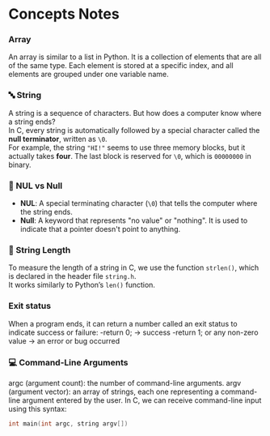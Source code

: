 # Concepts Notes

### Array
An array is similar to a list in Python. It is a collection of elements that are all of the same type. Each element is stored at a specific index, and all elements are grouped under one variable name.

### 🔤 String
A string is a sequence of characters. But how does a computer know where a string ends?  
In C, every string is automatically followed by a special character called the **null terminator**, written as `\0`.  
For example, the string `"HI!"` seems to use three memory blocks, but it actually takes **four**. The last block is reserved for `\0`, which is `00000000` in binary.

### 🧱 NUL vs Null
- **NUL**: A special terminating character (`\0`) that tells the computer where the string ends.  
- **Null**: A keyword that represents "no value" or "nothing". It is used to indicate that a pointer doesn't point to anything.

### 📏 String Length
To measure the length of a string in C, we use the function `strlen()`, which is declared in the header file `string.h`.  
It works similarly to Python’s `len()` function.

### Exit status
When a program ends, it can return a number called an exit status to indicate success or failure:
-return 0; → success
-return 1; or any non-zero value → an error or bug occurred

### 💻 Command-Line Arguments
argc (argument count): the number of command-line arguments.
argv (argument vector): an array of strings, each one representing a command-line argument entered by the user.
In C, we can receive command-line input using this syntax:
```c
int main(int argc, string argv[])

